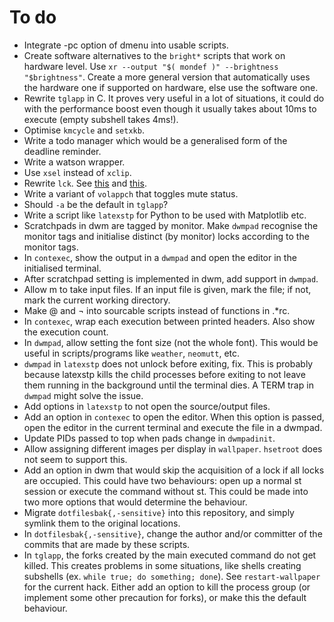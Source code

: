 # To do
- Integrate -pc option of dmenu into usable scripts.
- Create software alternatives to the `bright*` scripts that work on hardware level. Use `xr --output "$( mondef )" --brightness "$brightness"`. Create a more general version that automatically uses the hardware one if supported on hardware, else use the software one.
- Rewrite `tglapp` in C. It proves very useful in a lot of situations, it could do with the performance boost even though it usually takes about 10ms to execute (empty subshell takes 4ms!).
- Optimise `kmcycle` and `setxkb`.
- Write a todo manager which would be a generalised form of the deadline reminder.
- Write a watson wrapper.
- Use `xsel` instead of `xclip`.
- Rewrite `lck`. See [this](https://stackoverflow.com/questions/185451/quick-and-dirty-way-to-ensure-only-one-instance-of-a-shell-script-is-running-at) and [this](http://mywiki.wooledge.org/BashFAQ/045).
- Write a variant of `volappch` that toggles mute status.
- Should `-a` be the default in `tglapp`?
- Write a script like `latexstp` for Python to be used with Matplotlib etc.
- Scratchpads in dwm are tagged by monitor. Make `dwmpad` recognise the monitor tags and initialise distinct (by monitor) locks according to the monitor tags.
- In `contexec`, show the output in a `dwmpad` and open the editor in the initialised terminal.
- After scratchpad setting is implemented in dwm, add support in `dwmpad`.
- Allow m to take input files. If an input file is given, mark the file; if not, mark the current working directory.
- Make @ and ¬ into sourcable scripts instead of functions in .\*rc.
- In `contexec`, wrap each execution between printed headers. Also show the execution count.
- In `dwmpad`, allow setting the font size (not the whole font). This would be useful in scripts/programs like `weather`, `neomutt`, etc.
- `dwmpad` in `latexstp` does not unlock before exiting, fix. This is probably because latexstp kills the child processes before exiting to not leave them running in the background until the terminal dies. A TERM trap in `dwmpad` might solve the issue.
- Add options in `latexstp` to not open the source/output files.
- Add an option in `contexec` to open the editor. When this option is passed, open the editor in the current terminal and execute the file in a dwmpad.
- Update PIDs passed to top when pads change in `dwmpadinit`.
- Allow assigning different images per display in `wallpaper`. `hsetroot` does not seem to support this.
- Add an option in dwm that would skip the acquisition of a lock if all locks are occupied. This could have two behaviours: open up a normal st session or execute the command without st. This could be made into two more options that would determine the behaviour.
- Migrate `dotfilesbak{,-sensitive}` into this repository, and simply symlink them to the original locations.
- In `dotfilesbak{,-sensitive}`, change the author and/or committer of the commits that are made by these scripts.
- In `tglapp`, the forks created by the main executed command do not get killed. This creates problems in some situations, like shells creating subshells (ex. `while true; do something; done`). See `restart-wallpaper` for the current hack. Either add an option to kill the process group (or implement some other precaution for forks), or make this the default behaviour.
